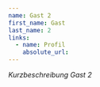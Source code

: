 ```yaml
---
name: Gast 2
first_name: Gast
last_name: 2
links:
  - name: Profil
    absolute_url: 
---
```


*Kurzbeschreibung Gast 2*